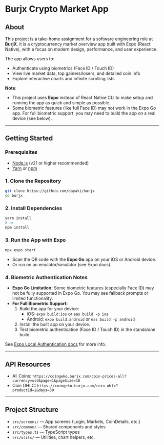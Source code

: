 # Burjx Crypto Market App

## About

This project is a take-home assignment for a software engineering role at **BurjX**. It is a cryptocurrency market overview app built with Expo (React Native), with a focus on modern design, performance, and user experience.

The app allows users to:

- Authenticate using biometrics (Face ID / Touch ID)
- View live market data, top gainers/losers, and detailed coin info
- Explore interactive charts and infinite scrolling lists

**Note:**

- This project uses **Expo** instead of React Native CLI to make setup and running the app as quick and simple as possible.
- Some biometric features (like full Face ID) may not work in the Expo Go app. For full biometric support, you may need to build the app on a real device (see below).

---

## Getting Started

### Prerequisites

- [Node.js](https://nodejs.org/) (v21 or higher recommended)
- [Yarn](https://classic.yarnpkg.com/en/docs/install/) or [npm](https://docs.npmjs.com/downloading-and-installing-node-js-and-npm)

### 1. Clone the Repository

```bash
git clone https://github.com/dayaki/burjx
cd burjx
```

### 2. Install Dependencies

```bash
yarn install
# or
npm install
```

### 3. Run the App with Expo

```bash
npx expo start
```

- Scan the QR code with the **Expo Go** app on your iOS or Android device.
- Or run on an emulator/simulator (see Expo docs).

### 4. Biometric Authentication Notes

- **Expo Go Limitation:** Some biometric features (especially Face ID) may not be fully supported in Expo Go. You may see fallback prompts or limited functionality.
- **For Full Biometric Support:**
  1. Build the app for your device:
     - iOS: `expo build:ios` or `eas build -p ios`
     - Android: `expo build:android` or `eas build -p android`
  2. Install the built app on your device.
  3. Test biometric authentication (Face ID / Touch ID) in the standalone build.

See [Expo Local Authentication docs](https://docs.expo.dev/versions/latest/sdk/local-authentication/) for more info.

---

## API Resources

- All Coins: `https://coingeko.burjx.com/coin-prices-all?currency=usd&page=1&pageSize=10`
- Coin OHLC: `https://coingeko.burjx.com/coin-ohlc?productId=2&days=30`

---

## Project Structure

- `src/screens/` — App screens (Login, Markets, CoinDetails, etc.)
- `src/common/` — Shared components and styles
- `src/types.ts` — TypeScript types
- `src/utils/` — Utilities, chart helpers, etc.
